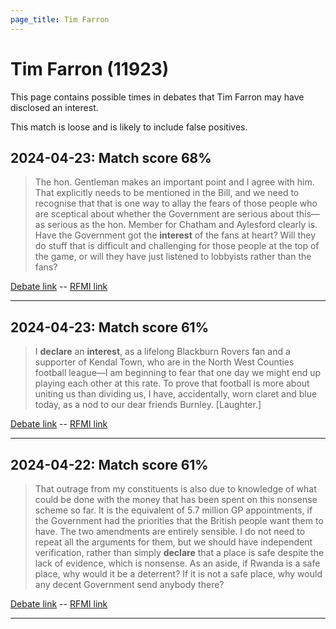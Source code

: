 ```yaml
---
page_title: Tim Farron
---
```


# Tim Farron  (11923)

This page contains possible times in debates that Tim Farron may have disclosed an interest.

This match is loose and is likely to include false positives. 



## 2024-04-23: Match score 68%

>The hon. Gentleman makes an important point and I agree with him. That explicitly needs to be mentioned in the Bill, and we need to recognise that that is one way to allay the fears of those people who are sceptical about whether the Government are serious about this—as serious as the hon. Member for Chatham and Aylesford clearly is. Have the Government got the **interest** of the fans at heart? Will they do stuff that is difficult and challenging for those people at the top of the game, or will they have just listened to lobbyists rather than the fans?

[Debate link](https://www.theyworkforyou.com/debates/?id=2024-04-23a.864.3)  --  [RFMI link](https://www.theyworkforyou.com/mp/11923/register)


---



## 2024-04-23: Match score 61%

>I **declare** an **interest**, as a lifelong Blackburn Rovers fan and a supporter of Kendal Town, who are in the North West Counties football league—I am beginning to fear that one day we might end up playing each other at this rate. To prove that football is more about uniting us than dividing us, I have, accidentally, worn claret and blue today, as a nod to our dear friends Burnley. [Laughter.]

[Debate link](https://www.theyworkforyou.com/debates/?id=2024-04-23a.862.0)  --  [RFMI link](https://www.theyworkforyou.com/mp/11923/register)


---



## 2024-04-22: Match score 61%

>That outrage from my constituents is also due to knowledge of what could be done with the money that has been spent on this nonsense scheme so far. It is the equivalent of 5.7 million GP appointments, if the Government had the priorities that the British people want them to have. The two amendments are entirely sensible. I do not need to repeat all the arguments for them, but we should have independent verification, rather than simply **declare** that a place is safe despite the lack of evidence, which is nonsense. As an aside, if Rwanda is a safe place, why would it be a deterrent? If it is not a safe place, why would any decent Government send anybody there?

[Debate link](https://www.theyworkforyou.com/debates/?id=2024-04-22c.680.0)  --  [RFMI link](https://www.theyworkforyou.com/mp/11923/register)


---

